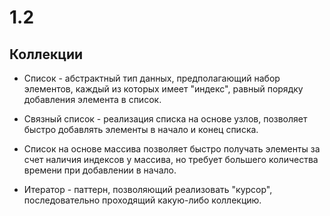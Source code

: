 # 1.2

## Коллекции

* Список - абстрактный тип данных, предполагающий набор элементов, каждый из которых имеет "индекс", равный
порядку добавления элемента в список.

* Связный список - реализация списка на основе узлов, позволяет быстро добавлять элементы в начало и конец списка.

* Список на основе массива позволяет быстро получать элементы за счет наличия индексов у массива, но требует большего 
количества времени при добавлении в начало.

* Итератор - паттерн, позволяющий реализовать "курсор", последовательно проходящий какую-либо коллекцию. 
